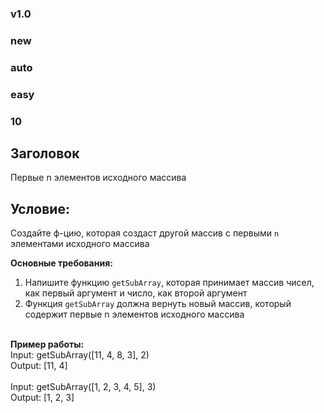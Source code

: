 ### v1.0 ###
### new ###
### auto ###
### easy ###
### 10 ###

## Заголовок ##
Первые n элементов исходного массива 

## Условие: ##
Создайте ф-цию, которая создаст другой массив с первыми <code>n</code> элементами исходного массива 

<b>Основные требования:</b>
<ol>
  <li>Напишите функцию <code>getSubArray</code>, которая принимает массив чисел, как первый аргумент и число, как второй аргумент</li>
  <li>Функция <code>getSubArray</code> должна вернуть новый массив, который содержит первые n элементов исходного массива</li>
</ol>
<br>
<b>Пример работы:</b>
<br>
Input: getSubArray([11, 4, 8, 3], 2)
<br>
Output: [11, 4]
<br>
<br>
Input: getSubArray([1, 2, 3, 4, 5], 3)
<br>
Output: [1, 2, 3]